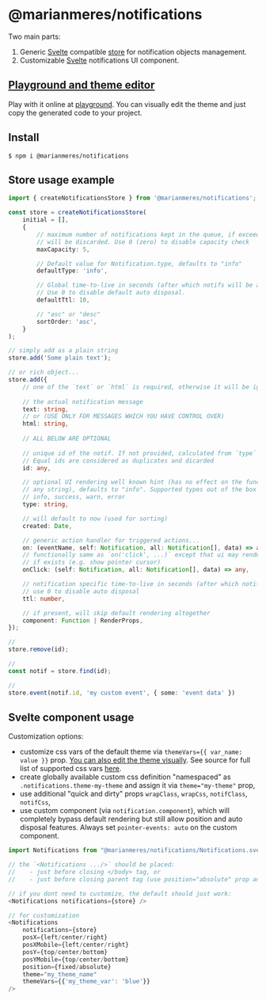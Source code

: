 # @marianmeres/notifications

Two main parts:

1. Generic [Svelte](https://svelte.dev/) compatible 
   [store](https://github.com/marianmeres/store) for notification objects management.
2. Customizable [Svelte](https://svelte.dev/) notifications UI component.

## [Playground and theme editor](https://notifications.meres.sk)

Play with it online at [playground](https://notifications.meres.sk). You can visually
edit the theme and just copy the generated code to your project.

## Install
```shell
$ npm i @marianmeres/notifications
```

## Store usage example
```typescript
import { createNotificationsStore } from '@marianmeres/notifications';

const store = createNotificationsStore(
    initial = [],
    {
        // maximum number of notifications kept in the queue, if exceeded, older ones (by `created`)
        // will be discarded. Use 0 (zero) to disable capacity check
        maxCapacity: 5,

        // Default value for Notification.type, defaults to "info"
        defaultType: 'info',

        // Global time-to-live in seconds (after which notifs will be auto discarded).
        // Use 0 to disable default auto disposal.
        defaultTtl: 10,

        // "asc" or "desc"
        sortOrder: 'asc',
    }
);

// simply add as a plain string
store.add('Some plain text');

// or rich object...
store.add({
    // one of the `text` or `html` is required, otherwise it will be ignored
	
    // the actual notification message
    text: string,
    // or (USE ONLY FOR MESSAGES WHICH YOU HAVE CONTROL OVER)
    html: string,
    
    // ALL BELOW ARE OPTIONAL
    
    // unique id of the notif. If not provided, calculated from `type` and `text` or `html`.
    // Equal ids are considered as duplicates and dicarded 
    id: any,

    // optional UI rendering well known hint (has no effect on the functionality, can be
    // any string), defaults to "info". Supported types out of the box are:
    // info, success, warn, error
    type: string,

    // will default to now (used for sorting)
    created: Date,

    // generic action handler for triggered actions...
    on: (eventName, self: Notification, all: Notification[], data) => any,
    // functionally same as `on('click', ...)` except that ui may render differently if
    // if exists (e.g. show pointer cursor)
    onClick: (self: Notification, all: Notification[], data) => any,

    // notification specific time-to-live in seconds (after which notif will be auto discarded)
    // use 0 to disable auto disposal
    ttl: number,

    // if present, will skip default rendering altogether
    component: Function | RenderProps,
});

// 
store.remove(id);

//
const notif = store.find(id);

//
store.event(notif.id, 'my custom event', { some: 'event data' })
```

## Svelte component usage

Customization options:
- customize css vars of the default theme via `themeVars={{ var_name: value }}` prop. 
  [You can also edit the theme visually](https://notifications.meres.sk).
  See source for full list of supported css vars [here](https://github.com/marianmeres/notifications/blob/master/src/lib/svelte/Notifications.svelte#L159).
- create globally available custom css definition "namespaced" as `.notifications.theme-my-theme` 
  and assign it via `theme="my-theme"` prop,
- use additional "quick and dirty" props `wrapClass`, `wrapCss`, `notifClass`, `notifCss`,
- use custom component (via `notification.component`), which will completely bypass 
  default rendering but still allow position and auto disposal features. 
  Always set `pointer-events: auto` on the custom component.

```javascript
import Notifications from "@marianmeres/notifications/Notifications.svelte";

// the `<Notifications .../>` should be placed:
//    - just before closing </body> tag, or
//    - just before closing parent tag (use position="absolute" prop and relative on parent)

// if you dont need to customize, the default should just work:
<Notifications notifications={store} />

// for customization
<Notifications 
    notifications={store} 
    posX={left/center/right} 
    posXMobile={left/center/right}
    posY={top/center/bottom} 
    posYMobile={top/center/bottom} 
    position={fixed/absolute}
    theme="my_theme_name"
    themeVars={{'my_theme_var': 'blue'}}
/>
```
